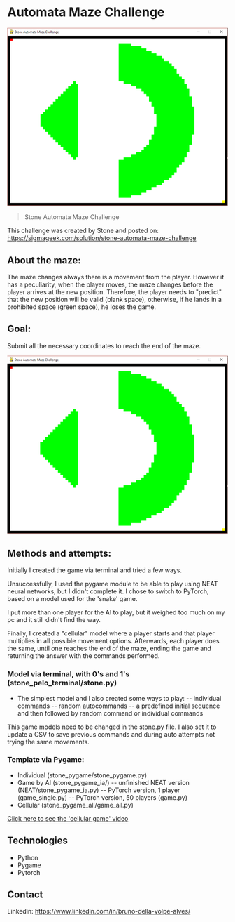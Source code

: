 # Automata Maze Challenge

![preview](./_.github/preview.png)

> Stone Automata Maze Challenge

This challenge was created by Stone and posted on: https://sigmageek.com/solution/stone-automata-maze-challenge

## About the maze:

The maze changes always there is a movement from the player. However it has a peculiarity, when the player moves, the maze changes before the player arrives at the new position. Therefore, the player needs to "predict" that the new position will be valid (blank space), otherwise, if he lands in a prohibited space (green space), he loses the game.

## Goal:

Submit all the necessary coordinates to reach the end of the maze.

![preview](./_.github/preview.gif)

## Methods and attempts:

Initially I created the game via terminal and tried a few ways.

Unsuccessfully, I used the pygame module to be able to play using NEAT neural networks, but I didn't complete it. I chose to switch to PyTorch, based on a model used for the 'snake' game.

I put more than one player for the AI ​​to play, but it weighed too much on my pc and it still didn't find the way.

Finally, I created a "cellular" model where a player starts and that player multiplies in all
possible movement options. Afterwards, each player does the same, until one reaches the end of the maze, ending the game and returning the answer with the commands performed.

### Model via terminal, with 0's and 1's (stone_pelo_terminal/stone.py)
- The simplest model and I also created some ways to play:
-- individual commands
-- random autocommands
-- a predefined initial sequence and then followed by random command or individual commands

This game models need to be changed in the stone.py file.
I also set it to update a CSV to save previous commands and during auto attempts not trying the same movements.

### Template via Pygame:
- Individual (stone_pygame/stone_pygame.py)
- Game by AI (stone_pygame_ia/)
-- unfinished NEAT version (NEAT/stone_pygame_ia.py)
-- PyTorch version, 1 player (game_single.py)
-- PyTorch version, 50 players (game.py)
- Cellular (stone_pygame_all/game_all.py)

[Click here to see the 'cellular game' video](https://www.youtube.com/watch?v=gXJsaNt7J_A)

## Technologies

- Python
- Pygame
- Pytorch

## Contact

Linkedin: https://www.linkedin.com/in/bruno-della-volpe-alves/